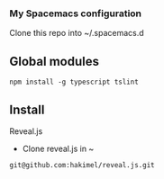 ### My Spacemacs configuration

Clone this repo into ~/.spacemacs.d

## Global modules
`npm install -g typescript tslint`

## Install

Reveal.js
* Clone reveal.js in ~

```
git@github.com:hakimel/reveal.js.git

```
